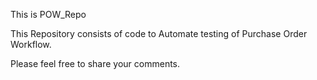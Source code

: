 This is POW_Repo

This Repository consists of code to Automate testing of Purchase Order Workflow.

Please feel free to share your comments.
